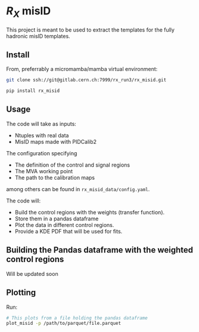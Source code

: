 # $R_X$ misID

This project is meant to be used to extract the templates for the fully hadronic misID templates.

## Install

From, preferrably a micromamba/mamba virtual environment:

```bash
git clone ssh://git@gitlab.cern.ch:7999/rx_run3/rx_misid.git

pip install rx_misid
```

## Usage

The code will take as inputs:

- Ntuples with real data
- MisID maps made with PIDCalib2

The configuration specifying

- The definition of the control and signal regions
- The MVA working point
- The path to the calibration maps

among others can be found in `rx_misid_data/config.yaml`.

The code will:

- Build the control regions with the weights (transfer function).
- Store them in a pandas dataframe
- Plot the data in different control regions.
- Provide a KDE PDF that will be used for fits.

## Building the Pandas dataframe with the weighted control regions

Will be updated soon

## Plotting

Run:

```bash
# This plots from a file holding the pandas dataframe
plot_misid -p /path/to/parquet/file.parquet
```

